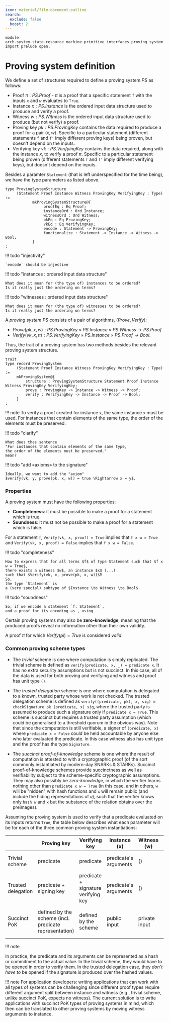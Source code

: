 ```yaml
---
icon: material/file-document-outline
search:
  exclude: false
  boost: 2
---
```


```juvix
module arch.system.state.resource_machine.primitive_interfaces.proving_system.proving_system_types;
import prelude open;
```

# Proving system definition


We define a set of structures required to define a proving system $PS$ as follows:

- Proof $\pi: PS.Proof$ - $\pi$ is a proof that a specific statement `f` with the inputs `x` and `w` evaluates to `True`.
- Instance $x: PS.Instance$ is the ordered input data structure used to produce and verify a proof.
- Witness $w: PS.Witness$ is the ordered input data structure used to produce (but not verify) a proof.
- Proving key $pk: PS.ProvingKey$ contains the data required to produce a proof for a pair $(x, w)$. Specific to a particular statement (different statements `f` and `f'` imply different proving keys) being proven, but doesn't depend on the inputs.
- Verifying key $vk: PS.VerifyingKey$ contains the data required, along with the instance $x$, to verify a proof $\pi$. Specific to a particular statement being proven (different statements `f` and `f'` imply different verifying keys), but doesn't depend on the inputs.

Besides a paramter `Statement`
(that is left underspecified for the time being),
we have the type parameters as listed above.

```juvix
type ProvingSystemStructure
     (Statement Proof Instance Witness ProvingKey VerifyingKey : Type) :=
            mkProvingSystemStructure@{
                 proofEq : Eq Proof;
                 instanceOrd : Ord Instance;
                 witnessOrd : Ord Witness;
                 pkEq : Eq ProvingKey;
                 vkEq : Eq VerifyingKey;
                 encode : Statement -> ProvingKey;
                 functionalize : Statement -> Instance -> Witness -> Bool;
            }
;
```

!!! todo "injectivity"

    `encode` should be injective

!!! todo "instances : ordered input data structure"

    What does it mean for (the type of) instances to be ordered?
    Is it really just the ordering on terms?

!!! todo "witnesses : ordered input data structure"

    What does it mean for (the type of) witnesses to be ordered?
    Is it really just the ordering on terms?

A _proving system $PS$_ consists of a pair of algorithms, $(Prove, Verify)$:

- $Prove(pk, x, w): PS.ProvingKey \times PS.Instance \times PS.Witness \rightarrow PS.Proof$
- $Verify(vk, x, \pi): PS.VerifyingKey \times PS.Instance \times PS.Proof \rightarrow Bool$.

Thus, the trait of a proving system has two methods besides
the relevant proving system structure.

```juvix
trait
type record ProvingSystem
     (Statement Proof Instance Witness ProvingKey VerifyingKey : Type) :=
     mkProvingSystem@{
         structure : ProvingSystemStructure Statement Proof Instance Witness ProvingKey VerifyingKey;
         prove : ProvingKey -> Instance -> Witness -> Proof;
         verify : VerifyingKey -> Instance -> Proof -> Bool;
     }
;
```

!!! note
    To verify a proof created for instance `x`, the same instance `x` must be used. For instances that contain elements of the same type, the order of the elements must be preserved.

!!! todo "clarify"

    What does thes sentence
    "For instances that contain elements of the same type,
    the order of the elements must be preserved."
    mean?

!!! todo "add «axioms» to the signature"

    Ideally, we want to add the "axiom"
    $verify(vk, y, prove(pk, x, w)) = true \Rightarrow x = y$.

### Properties

A proving system must have the following properties:

- **Completeness**: it must be possible to make a proof for a statement which is true.
- **Soundness**: it must not be possible to make a proof for a statement which is false.

For a statement `f`, `Verify(vk, x, proof) = True` implies that `f x w = True` and `Verify(vk, x, proof) = False` implies that `f x w = False`.

!!! todo "completeness"

    How to express that for all terms $f$ of type Statement such that $f x w = True$,
    there exists a witness $w$, an instance $x$ (...)
    such that $Verify(vk, x, prove(pk, x, w))$⁈
    So,
    the type `Statement` is
    a (very special) subtype of $Instance \to Witness \to Bool$.

!!! todo "soundness"

    So, if we encode a statement `f: Statement`,
    and a proof for its encoding as , using 

Certain proving systems may also be **zero-knowledge**, meaning that the produced proofs reveal no information other than their own validity.

A proof $\pi$ for which $Verify(pi) = True$ is considered _valid_.

### Common proving scheme types

- The _trivial_ scheme is one where computation is simply replicated. The
  trivial scheme is defined as `verify(predicate, x, _) = predicate x`. It has no extra security assumptions but is not succinct. In this case, all of the data is used for both proving and verifying and witness and proof has unit type `()`.

- The _trusted delegation_ scheme is one where computation is delegated to a
  known, trusted party whose work is not checked. The trusted delegation scheme
  is defined as `verify((predicate, pk), x, sig) = checkSignature pk (predicate, x) sig`, where the trusted party is assumed to produce such a
  signature only if `predicate x = True`. This scheme is succinct but requires a
  trusted party assumption (which could be generalised to a threshold quorum in
  the obvious way). Note that since the computation is still verifiable, a
  signer of `(predicate, x)` where `predicate x = False` could be held
  accountable by anyone else who later evaluated the predicate. In this case witness also has unit type and the proof has the type `Signature`.

- The _succinct proof-of-knowledge_ scheme is one where the result of computation is attested to with a cryptographic proof (of the sort commonly instantiated by modern-day SNARKs & STARKs). Succinct proof-of-knowledge schemes provide succinctness as well as verifiability subject to the scheme-specific cryptographic assumptions. They may also possibly be _zero-knowledge_, in which the verifier learns nothing other than `predicate x w = True` (in this case, and in others, `w` will be "hidden" with hash functions and `x` will remain public (and include the hiding representations of `w`), such that the verifier knows only `hash w` and `x` but the substance of the relation obtains over the preimages).

Assuming the proving system is used to verify that a predicate evaluated on its inputs returns `True`, the table below describes what each parameter will be for each of the three common proving system instantiations:

||Proving key|Verifying key|Instance (x)|Witness (w)|Proof|Properties|
|-|-|-|-|-|-|-|
|Trivial scheme|predicate|predicate|predicate's arguments|()|()|transparent, not succinct|
|Trusted delegation|predicate + signing key|predicate + signature verifying key|predicate's arguments|()|signature|succinct, trusted, verifiable|
|Succinct PoK|defined by the scheme (incl. predicate representation)|defined by the scheme|public input|private input|defined by the scheme|succinct, verifiable, possibly zero knowledge|

!!! note

In practice, the predicate and its arguments can be represented as a hash or commitment to the actual value. In the trivial scheme, they would have to be opened in order to verify them. In the trusted delegation case, they *don't have to* be opened if the signature is produced over the hashed values.

!!! note
  For application developers: writing applications that can work with all types of systems can be challenging since different proof types require different argument split between instance and witness (e.g., trivial scheme, unlike succinct PoK, expects no witness). The current solution is to write applications with succinct PoK types of proving systems in mind, which then can be translated to other proving systems by moving witness arguments to instance.
